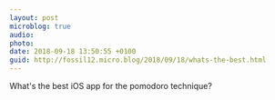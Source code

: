```yaml
---
layout: post
microblog: true
audio: 
photo: 
date: 2018-09-18 13:50:55 +0100
guid: http://fossil12.micro.blog/2018/09/18/whats-the-best.html
---
```

What's the best iOS app for the pomodoro technique?
